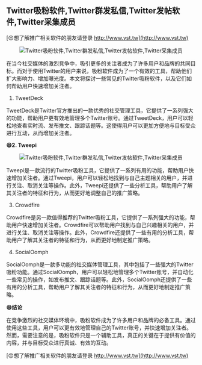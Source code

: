 ## **Twitter吸粉软件,Twitter群发私信,Twitter发帖软件,Twitter采集成员**

[😍想了解推广相关软件的朋友请登录 http://www.vst.tw](http://www.vst.tw)

 <center><img src="https://vst.tw/MP4/tuiguang/png/0.png" alt="Twitter吸粉软件,Twitter群发私信,Twitter发帖软件,Twitter采集成员"></center>

在当今社交媒体的激烈竞争中，吸引更多的关注者成为了许多用户和品牌的共同目标。而对于使用Twitter的用户来说，吸粉软件成为了一个有效的工具，帮助他们扩大影响力、增加曝光度。本文将探讨一些常见的Twitter吸粉软件，以及它们如何帮助用户快速增加关注者。

1. TweetDeck

TweetDeck是Twitter官方推出的一款优秀的社交管理工具，它提供了一系列强大的功能，帮助用户更有效地管理多个Twitter账号。通过TweetDeck，用户可以轻松地查看实时流、发布推文、跟踪话题等。这使得用户可以更加方便地与目标受众进行互动，从而增加关注者。

**😄2. Tweepi**

 <center><img src="https://vst.tw/MP4/tuiguang/png/2.png" alt="Twitter吸粉软件,Twitter群发私信,Twitter发帖软件,Twitter采集成员"></center>

Tweepi是一款流行的Twitter吸粉工具，它提供了一系列有用的功能，帮助用户快速增加关注者。通过Tweepi，用户可以轻松地找到与自己主题相关的用户，并进行关注、取消关注等操作。此外，Tweepi还提供了一些分析工具，帮助用户了解其关注者的特征和行为，从而更好地调整自己的推广策略。

3. Crowdfire

Crowdfire是另一款值得推荐的Twitter吸粉工具，它提供了一系列强大的功能，帮助用户快速增加关注者。Crowdfire可以帮助用户找到与自己兴趣相关的用户，并进行关注、取消关注等操作。此外，Crowdfire还提供了一些有用的分析工具，帮助用户了解其关注者的特征和行为，从而更好地制定推广策略。

4. SocialOomph

SocialOomph是一款多功能的社交媒体管理工具，其中包括了一些强大的Twitter吸粉功能。通过SocialOomph，用户可以轻松地管理多个Twitter账号，并自动化一些常见的操作，如发布推文、跟踪话题等。此外，SocialOomph还提供了一些有用的分析工具，帮助用户了解其关注者的特征和行为，从而更好地制定推广策略。

**😄结论**

在竞争激烈的社交媒体环境中，吸粉软件成为了许多用户和品牌的必备工具。通过使用这些工具，用户可以更有效地管理自己的Twitter账号，并快速增加关注者。然而，需要注意的是，吸粉软件只是一个辅助工具，真正的关键在于提供有价值的内容，并与目标受众进行真诚、有效的互动。

[😍想了解推广相关软件的朋友请登录 http://www.vst.tw](http://www.vst.tw)



